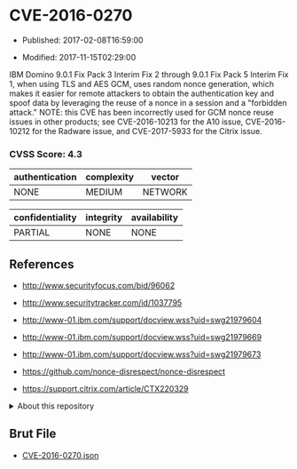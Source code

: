 # CVE-2016-0270

- Published: 2017-02-08T16:59:00

- Modified: 2017-11-15T02:29:00

IBM Domino 9.0.1 Fix Pack 3 Interim Fix 2 through 9.0.1 Fix Pack 5 Interim Fix 1, when using TLS and AES GCM, uses random nonce generation, which makes it easier for remote attackers to obtain the authentication key and spoof data by leveraging the reuse of a nonce in a session and a "forbidden attack." NOTE: this CVE has been incorrectly used for GCM nonce reuse issues in other products; see CVE-2016-10213 for the A10 issue, CVE-2016-10212 for the Radware issue, and CVE-2017-5933 for the Citrix issue.

### CVSS Score: **4.3**

| authentication | complexity | vector |
| --- | --- | --- |
| NONE | MEDIUM | NETWORK |

| confidentiality | integrity | availability |
| --- | --- | --- |
| PARTIAL | NONE | NONE |

## References

* http://www.securityfocus.com/bid/96062

* http://www.securitytracker.com/id/1037795

* http://www-01.ibm.com/support/docview.wss?uid=swg21979604

* http://www-01.ibm.com/support/docview.wss?uid=swg21979669

* http://www-01.ibm.com/support/docview.wss?uid=swg21979673

* https://github.com/nonce-disrespect/nonce-disrespect

* https://support.citrix.com/article/CTX220329

<details>
<summary>About this repository</summary> 

  This repository is part of the project [Live Hack CVE](https://github.com/Live-Hack-CVE). Main website can be found [www.live-hack.org](https://www.live-hack.org) 
  
  Made by [Sn0wAlice](https://github.com/Sn0wAlice) for the people that care about security and need to have a feed of the latest CVEs. Hope you enjoy it, don't forget to star the repo and follow me on [Twitter](https://twitter.com/Sn0wAlice) and [Github](https://github.com/Sn0wAlice). And that is my [personnal website](https://www.alice-snow.me/)

  - [Home Page](https://github.com/Live-Hack-CVE)
  - [Framework](https://github.com/Live-Hack-CVE/cve-framework)
  - [CVE database](https://github.com/Live-Hack-CVE/full_database)
  - [Changelog](https://github.com/Live-Hack-CVE/Changelog)
</details>

## Brut File

* [CVE-2016-0270.json](https://raw.githubusercontent.com/Live-Hack-CVE/full_database/main/cves/2016/CVE-2016-0270.json)

